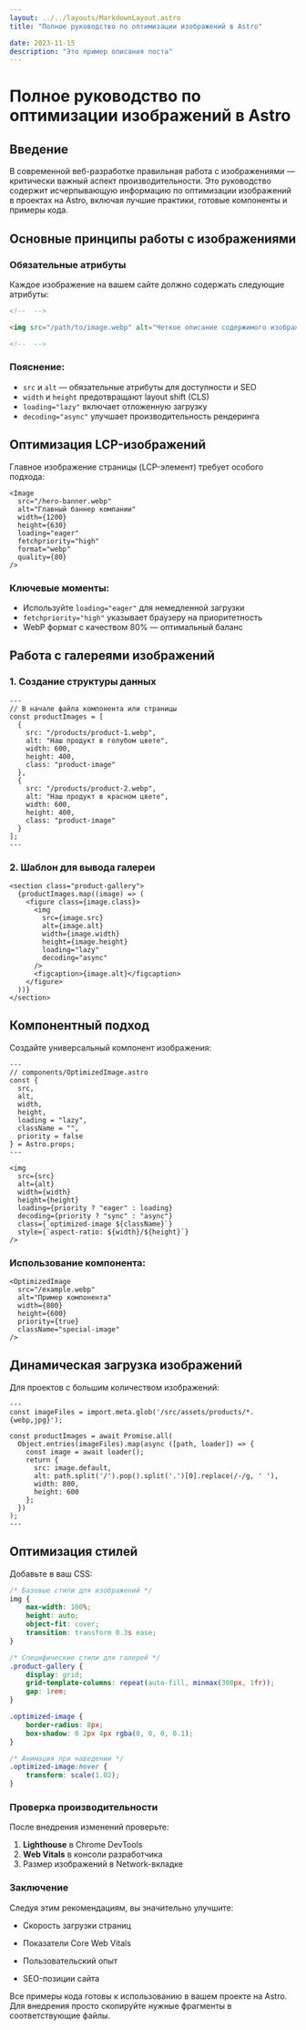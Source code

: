 ```yaml
---
layout: ../../layouts/MarkdownLayout.astro
title: "Полное руководство по оптимизации изображений в Astro"

date: 2023-11-15
description: "Это пример описания поста"
---
```


# Полное руководство по оптимизации изображений в Astro

## Введение

В современной веб-разработке правильная работа с изображениями — критически важный аспект производительности. Это руководство содержит исчерпывающую информацию по оптимизации изображений в проектах на Astro, включая лучшие практики, готовые компоненты и примеры кода.

## Основные принципы работы с изображениями

### Обязательные атрибуты

Каждое изображение на вашем сайте должно содержать следующие атрибуты:

```html
<!--  -->

<img src="/path/to/image.webp" alt="Четкое описание содержимого изображения" width="800" height="600" loading="lazy" decoding="async" />

<!--  -->
```

### Пояснение:

-   `src` и `alt` — обязательные атрибуты для доступности и SEO
-   `width` и `height` предотвращают layout shift (CLS)
-   `loading="lazy"` включает отложенную загрузку
-   `decoding="async"` улучшает производительность рендеринга

## Оптимизация LCP-изображений

Главное изображение страницы (LCP-элемент) требует особого подхода:

```astro
<Image
  src="/hero-banner.webp"
  alt="Главный баннер компании"
  width={1200}
  height={630}
  loading="eager"
  fetchpriority="high"
  format="webp"
  quality={80}
/>

```

### Ключевые моменты:

-   Используйте `loading="eager"` для немедленной загрузки
-   `fetchpriority="high"` указывает браузеру на приоритетность
-   WebP формат с качеством 80% — оптимальный баланс

## Работа с галереями изображений

### 1. Создание структуры данных

```astro
---
// В начале файла компонента или страницы
const productImages = [
  {
    src: "/products/product-1.webp",
    alt: "Наш продукт в голубом цвете",
    width: 600,
    height: 400,
    class: "product-image"
  },
  {
    src: "/products/product-2.webp",
    alt: "Наш продукт в красном цвете",
    width: 600,
    height: 400,
    class: "product-image"
  }
];
---

```

### 2. Шаблон для вывода галереи

```astro
<section class="product-gallery">
  {productImages.map((image) => (
    <figure class={image.class}>
      <img
        src={image.src}
        alt={image.alt}
        width={image.width}
        height={image.height}
        loading="lazy"
        decoding="async"
      />
      <figcaption>{image.alt}</figcaption>
    </figure>
  ))}
</section>
```

## Компонентный подход

Создайте универсальный компонент изображения:

```astro
---
// components/OptimizedImage.astro
const {
  src,
  alt,
  width,
  height,
  loading = "lazy",
  className = "",
  priority = false
} = Astro.props;
---

<img
  src={src}
  alt={alt}
  width={width}
  height={height}
  loading={priority ? "eager" : loading}
  decoding={priority ? "sync" : "async"}
  class={`optimized-image ${className}`}
  style={`aspect-ratio: ${width}/${height}`}
/>
```

### Использование компонента:

```astro
<OptimizedImage
  src="/example.webp"
  alt="Пример компонента"
  width={800}
  height={600}
  priority={true}
  className="special-image"
/>
```

## Динамическая загрузка изображений

Для проектов с большим количеством изображений:

```astro
---
const imageFiles = import.meta.glob('/src/assets/products/*.{webp,jpg}');

const productImages = await Promise.all(
  Object.entries(imageFiles).map(async ([path, loader]) => {
    const image = await loader();
    return {
      src: image.default,
      alt: path.split('/').pop().split('.')[0].replace(/-/g, ' '),
      width: 800,
      height: 600
    };
  })
);
---
```

## Оптимизация стилей

Добавьте в ваш CSS:

```css
/* Базовые стили для изображений */
img {
    max-width: 100%;
    height: auto;
    object-fit: cover;
    transition: transform 0.3s ease;
}

/* Специфические стили для галерей */
.product-gallery {
    display: grid;
    grid-template-columns: repeat(auto-fill, minmax(300px, 1fr));
    gap: 1rem;
}

.optimized-image {
    border-radius: 8px;
    box-shadow: 0 2px 4px rgba(0, 0, 0, 0.1);
}

/* Анимация при наведении */
.optimized-image:hover {
    transform: scale(1.02);
}
```

### Проверка производительности

После внедрения изменений проверьте:

1. **Lighthouse** в Chrome DevTools
2. **Web Vitals** в консоли разработчика
3. Размер изображений в Network-вкладке

### Заключение

Следуя этим рекомендациям, вы значительно улучшите:

-   Скорость загрузки страниц

-   Показатели Core Web Vitals

-   Пользовательский опыт

-   SEO-позиции сайта

Все примеры кода готовы к использованию в вашем проекте на Astro. Для внедрения просто скопируйте нужные фрагменты в соответствующие файлы.
